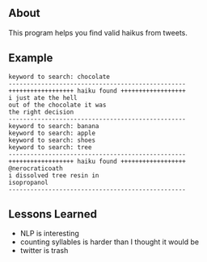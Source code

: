 ## About

This program helps you find valid haikus from tweets. 

## Example

```
keyword to search: chocolate
-------------------------------------------------
++++++++++++++++++ haiku found ++++++++++++++++++
i just ate the hell
out of the chocolate it was
the right decision
-------------------------------------------------
keyword to search: banana
keyword to search: apple
keyword to search: shoes
keyword to search: tree
-------------------------------------------------
++++++++++++++++++ haiku found ++++++++++++++++++
@nerocraticoath
i dissolved tree resin in
isopropanol
-------------------------------------------------
```

## Lessons Learned

- NLP is interesting
- counting syllables is harder than I thought it would be
- twitter is trash
